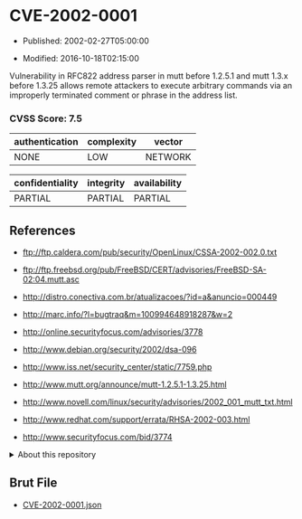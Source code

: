 # CVE-2002-0001

- Published: 2002-02-27T05:00:00

- Modified: 2016-10-18T02:15:00

Vulnerability in RFC822 address parser in mutt before 1.2.5.1 and mutt 1.3.x before 1.3.25 allows remote attackers to execute arbitrary commands via an improperly terminated comment or phrase in the address list.

### CVSS Score: **7.5**

| authentication | complexity | vector |
| --- | --- | --- |
| NONE | LOW | NETWORK |

| confidentiality | integrity | availability |
| --- | --- | --- |
| PARTIAL | PARTIAL | PARTIAL |

## References

* ftp://ftp.caldera.com/pub/security/OpenLinux/CSSA-2002-002.0.txt

* ftp://ftp.freebsd.org/pub/FreeBSD/CERT/advisories/FreeBSD-SA-02:04.mutt.asc

* http://distro.conectiva.com.br/atualizacoes/?id=a&anuncio=000449

* http://marc.info/?l=bugtraq&m=100994648918287&w=2

* http://online.securityfocus.com/advisories/3778

* http://www.debian.org/security/2002/dsa-096

* http://www.iss.net/security_center/static/7759.php

* http://www.mutt.org/announce/mutt-1.2.5.1-1.3.25.html

* http://www.novell.com/linux/security/advisories/2002_001_mutt_txt.html

* http://www.redhat.com/support/errata/RHSA-2002-003.html

* http://www.securityfocus.com/bid/3774

<details>
<summary>About this repository</summary> 

  This repository is part of the project [Live Hack CVE](https://github.com/Live-Hack-CVE). Main website can be found [www.live-hack.org](https://www.live-hack.org) 
  
  Made by [Sn0wAlice](https://github.com/Sn0wAlice) for the people that care about security and need to have a feed of the latest CVEs. Hope you enjoy it, don't forget to star the repo and follow me on [Twitter](https://twitter.com/Sn0wAlice) and [Github](https://github.com/Sn0wAlice). And that is my [personnal website](https://www.alice-snow.me/)

  - [Home Page](https://github.com/Live-Hack-CVE)
  - [Framework](https://github.com/Live-Hack-CVE/cve-framework)
  - [CVE database](https://github.com/Live-Hack-CVE/full_database)
  - [Changelog](https://github.com/Live-Hack-CVE/Changelog)
</details>

## Brut File

* [CVE-2002-0001.json](https://raw.githubusercontent.com/Live-Hack-CVE/full_database/main/cves/2002/CVE-2002-0001.json)

